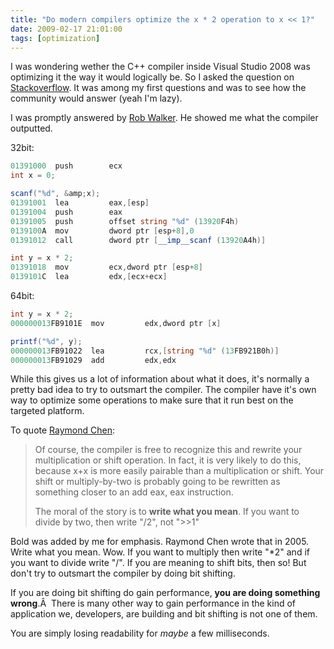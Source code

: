 ```yaml
---
title: "Do modern compilers optimize the x * 2 operation to x << 1?"
date: 2009-02-17 21:01:00
tags: [optimization]
---
```


I was wondering wether the C++ compiler inside Visual Studio 2008 was optimizing it the way it would logically be. So I asked the question on [Stackoverflow](http://stackoverflow.com/questions/235072/do-modern-compilers-optimize-the-x-2-operation-to-x-1). It was among my first questions and was to see how the community would answer (yeah I'm lazy).

I was promptly answered by [Rob Walker](http://stackoverflow.com/users/3631/rob-walker). He showed me what the compiler outputted.

32bit:

```cs
01391000  push        ecx
int x = 0;

scanf("%d", &amp;x);
01391001  lea         eax,[esp]
01391004  push        eax
01391005  push        offset string "%d" (13920F4h)
0139100A  mov         dword ptr [esp+8],0
01391012  call        dword ptr [__imp__scanf (13920A4h)]

int y = x * 2;
01391018  mov         ecx,dword ptr [esp+8]
0139101C  lea         edx,[ecx+ecx]
```

64bit:

```cs
int y = x * 2;
000000013FB9101E  mov         edx,dword ptr [x]

printf("%d", y);
000000013FB91022  lea         rcx,[string "%d" (13FB921B0h)]
000000013FB91029  add         edx,edx
```

While this gives us a lot of information about what it does, it's normally a pretty bad idea to try to outsmart the compiler. The compiler have it's own way to optimize some operations to make sure that it run best on the targeted platform.

To quote [Raymond Chen](http://blogs.msdn.com/oldnewthing/archive/2005/05/27/422551.aspx):

> Of course, the compiler is free to recognize this and rewrite your multiplication or shift operation. In fact, it is very likely to do this, because x+x is more easily pairable than a multiplication or shift. Your shift or multiply-by-two is probably going to be rewritten as something closer to an add eax, eax instruction.
> 
> The moral of the story is to **write what you mean**. If you want to divide by two, then write "/2", not "&gt;&gt;1"

Bold was added by me for emphasis. Raymond Chen wrote that in 2005\. Write what you mean. Wow. If you want to multiply then write "*2" and if you want to divide write "/". If you are meaning to shift bits, then so! But don't try to outsmart the compiler by doing bit shifting.

If you are doing bit shifting do gain performance, **you are doing something wrong**.&Acirc;&nbsp; There is many other way to gain performance in the kind of application we, developers, are building and bit shifting is not one of them.

You are simply losing readability for _maybe_ a few milliseconds.
